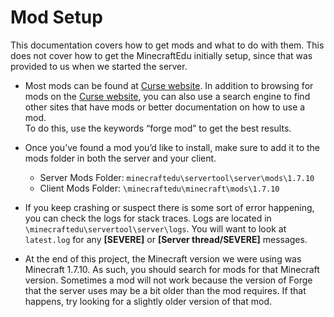 # Mod Setup
This documentation covers how to get mods and what to do with them. This does not cover how to get the MinecraftEdu initially setup, since that was provided to us when we started the server.

* Most mods can be found at [Curse website](http://minecraft.curseforge.com/mc-mods?filter-game-version=2020709689%3A367&filter-sort=popularity). In addition to browsing for mods on the [Curse website](http://minecraft.curseforge.com/mc-mods?filter-game-version=2020709689%3A367&filter-sort=popularity), you can also use a search engine to find other sites that have mods or better documentation on how to use a mod.    
 To do this, use the keywords “forge mod” to get the best results.

* Once you’ve found a mod you’d like to install, make sure to add it to the mods folder in both the server and your client.
  * Server Mods Folder: `minecraftedu\servertool\server\mods\1.7.10`
  * Client Mods Folder: `\minecraftedu\minecraft\mods\1.7.10`

* If you keep crashing or suspect there is some sort of error happening, you can check the logs for stack traces. Logs are located in `\minecraftedu\servertool\server\logs`. You will want to look at `latest.log` for any **[SEVERE]** or **[Server thread/SEVERE]** messages.

* At the end of this project, the Minecraft version we were using was Minecraft 1.7.10. As such, you should search for mods for that Minecraft version. Sometimes a mod will not work because the version of Forge that the server uses may be a bit older than the mod requires. If that happens, try looking for a slightly older version of that mod.
